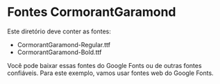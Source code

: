 # Fontes CormorantGaramond

Este diretório deve conter as fontes:
- CormorantGaramond-Regular.ttf
- CormorantGaramond-Bold.ttf

Você pode baixar essas fontes do Google Fonts ou de outras fontes confiáveis.
Para este exemplo, vamos usar fontes web do Google Fonts.
